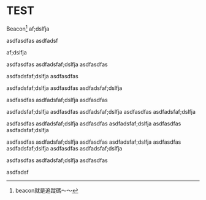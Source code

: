 # TEST
Beacon[^Beacon]
af;dslfja

asdfasdfas
asdfadsf

af;dslfja

asdfasdfas
asdfadsfaf;dslfja
asdfasdfas

asdfadsfaf;dslfja
asdfasdfas

asdfadsfaf;dslfja
asdfasdfas
asdfadsfaf;dslfja

asdfasdfas
asdfadsfaf;dslfja
asdfasdfas

asdfadsfaf;dslfja
asdfasdfas
asdfadsfaf;dslfja
asdfasdfas
asdfadsfaf;dslfja

asdfasdfas
asdfadsfaf;dslfja
asdfasdfas
asdfadsfaf;dslfja
asdfasdfas
asdfadsfaf;dslfja

asdfasdfas
asdfadsfaf;dslfja
asdfasdfas
asdfadsfaf;dslfja
asdfasdfas
asdfadsfaf;dslfja
asdfasdfas
asdfadsfaf;dslfja

asdfasdfas
asdfadsfaf;dslfja
asdfasdfas

asdfadsf



[^Beacon]: beacon就是追蹤碼～～
